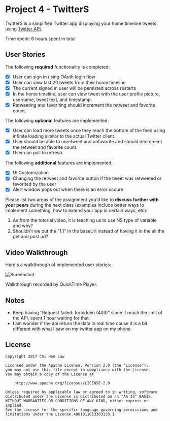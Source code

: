 # Project 4 - TwitterS

TwitterS is a simplified Twitter app displaying your home timeline tweets using [Twitter API](http://http://dev.twitter.com).

Time spent: 6 hours spent in total

## User Stories

The following **required** functionality is completed:

- [X] User can sign in using OAuth login flow
- [X] User can view last 20 tweets from their home timeline
- [X] The current signed in user will be persisted across restarts
- [X] In the home timeline, user can view tweet with the user profile picture, username, tweet text, and timestamp.
- [X] Retweeting and favoriting should increment the retweet and favorite count.

The following **optional** features are implemented:

- [X] User can load more tweets once they reach the bottom of the feed using infinite loading similar to the actual Twitter client.
- [X] User should be able to unretweet and unfavorite and should decrement the retweet and favorite count.
- [X] User can pull to refresh.

The following **additional** features are implemented:

- [X] UI Customization
- [X] Changing the retweet and favorite button if the tweet was retweeted or favorited by the user
- [X] Alert window pops out when there is an error occure

Please list two areas of the assignment you'd like to **discuss further with your peers** during the next class (examples include better ways to implement something, how to extend your app in certain ways, etc):

1. As from the tutorial video, it is teaching us to use NS type of variable and why?
2. Shouldn't we put the "1.1" in the baseUrl instead of having it in the all the get and post url?

## Video Walkthrough 

Here's a walkthrough of implemented user stories:

![Screenshot](walkthrough.gif)

Walkthrough recorded by QuickTime Player.

## Notes

- Keep having "Request failed: forbidden (403)" since it reach the limit of the API, spent 1 hour waiting for that.
- I am wonder if the api return the data in real time cause it is a bit different with what I saw on my twitter app on my phone.

## License

    Copyright 2017 Chi Hon Law

    Licensed under the Apache License, Version 2.0 (the "License");
    you may not use this file except in compliance with the License.
    You may obtain a copy of the License at

        http://www.apache.org/licenses/LICENSE-2.0

    Unless required by applicable law or agreed to in writing, software
    distributed under the License is distributed on an "AS IS" BASIS,
    WITHOUT WARRANTIES OR CONDITIONS OF ANY KIND, either express or implied.
    See the License for the specific language governing permissions and
    limitations under the License.4001011013303120.1

